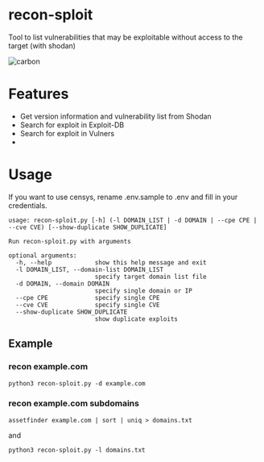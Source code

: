# recon-sploit
Tool to list vulnerabilities that may be exploitable without access to the target (with shodan)

![carbon](https://github.com/4equest/recon-sploit/assets/107108812/40e0306f-e5f4-4725-877e-a7a2684656ff)

# Features
* Get version information and vulnerability list from Shodan
* Search for exploit in Exploit-DB
* Search for exploit in Vulners
* 
# Usage
If you want to use censys, rename .env.sample to .env and fill in your credentials. 
```
usage: recon-sploit.py [-h] (-l DOMAIN_LIST | -d DOMAIN | --cpe CPE | --cve CVE) [--show-duplicate SHOW_DUPLICATE]

Run recon-sploit.py with arguments

optional arguments:
  -h, --help            show this help message and exit
  -l DOMAIN_LIST, --domain-list DOMAIN_LIST
                        specify target domain list file
  -d DOMAIN, --domain DOMAIN
                        specify single domain or IP
  --cpe CPE             specify single CPE
  --cve CVE             specify single CVE
  --show-duplicate SHOW_DUPLICATE
                        show duplicate exploits
```

## Example

### recon example.com
```
python3 recon-sploit.py -d example.com 
```

### recon example.com subdomains
```
assetfinder example.com | sort | uniq > domains.txt  
```
and
```
python3 recon-sploit.py -l domains.txt
``` 
